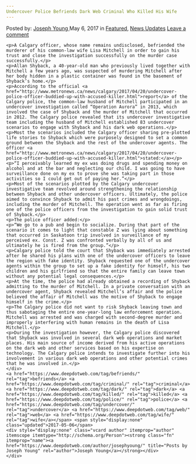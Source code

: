 ```yaml
---
Undercover Police Befriends Dark Web Criminal Who Killed His Wife
---
```

<article class="post-listing post-19661 post type-post status-publish format-standard has-post-thumbnail hentry  tag-befriends tag-criminal tag-dark tag-killed tag-police tag-undercover tag-web tag-wife">
    <div class="post-inner">
        <span>Posted by: <a href="https://www.deepdotweb.com/author/josephyoung/" title="">Joseph Young </a></span>
    <span>May 6, 2017</span>
    <span>in <a href="https://www.deepdotweb.com/category/deepdot-news/" rel="category tag">Featured</a>, <a href="https://www.deepdotweb.com/category/news-updates/" rel="category tag">News Updates</a></span>
    <span><a href="https://www.deepdotweb.com/2017/05/06/undercover-police-befriends-dark-web-criminal-killed-wife/#respond">Leave a comment</a></span>
    </p>
    <div class="clear"></div>
    
    <p>A Calgary officer, whose name remains undisclosed, befriended the murderer of his common-law wife Lisa Mitchell in order to gain his trust and close the investigation successfully on the murder case successfully.</p>
    <p>Allan Shyback, a 40-year-old man who previously lived together with Mitchell a few years ago, was suspected of murdering Mitchell after her body hidden in a plastic container was found in the basement of Shyback’s home.</p>
    <p>According to the official <a href="http://www.metronews.ca/news/calgary/2017/04/20/undercover-police-officer-buddied-up-with-accused-killer.html">report</a> of the Calgary police, the common-law husband of Mitchell participated in an undercover investigation called “Operation Aurora” in 2013, which involved the case of Shyback and the murder of Mitchell that occurred in 2012. The Calgary police revealed that its undercover investigative team including the husband of Mitchell established 83 undercover scenarios to engage with Shyback and his dark web operations.</p>
    <p>Most the scenarios included the Calgary officer sharing pre-plotted life stories to Shyback which were purposely designed to set a common ground between the Shyback and the rest of the undercover agents. The officer <a href="http://www.metronews.ca/news/calgary/2017/04/20/undercover-police-officer-buddied-up-with-accused-killer.html">stated:</a></p>
    <p>“I perceivably learned my ex was doing drugs and spending money on alcohol and at the bar and neglecting our child. I was going to have surveillance done on my ex to prove she was taking part in those activities so I could get out of paying her.”</p>
    <p>Most of the scenarios plotted by the Calgary undercover investigative team revolved around strengthening the relationship between Shyback and other undercover officers. Ultimately, the police aimed to convince Shyback to admit his past crimes and wrongdoings, including the murder of Mitchell. The operation went as far as firing one of the police officers from the investigation to gain solid trust of Shyback.</p>
    <p>The police officer added:</p>
    <p>“We go to a pub and begin to socialize. During that part of the scenario it comes to light that constable Z was lying about something that occurred in Saskatoon trip involved in surveillance of my perceived ex. Const. Z was confronted verbally by all of us and ultimately he is fired from the group.”</p>
    <p>Calgary police told the court that Shyback was immediately arrested after he shared his plans with one of the undercover officers to leave the region with fake identity. Shyback requested one of the undercover agents within the group to set up a fake identity for himself, his two children and his girlfriend so that the entire family can leave town without any potential legal consequences.</p>
    <p>At the time, the police had already obtained a recording of Shyback admitting to the murder of Mitchell. In a private conversation with an undercover agent, Shyback revealed Mitchell’s affair and the police believed the affair of Mitchell was the motive of Shyback to engage himself in the crime.</p>
    <p>The Calgary police did not want to risk Shyback leaving town and thus sabotaging the entire one-year-long law enforcement operation. Mitchell was arrested and was charged with second-degree murder and improperly interfering with human remains in the death of Lisa Mitchell.</p>
    <p>During the investigation however, the Calgary police discovered that Shyback was involved in several dark web operations and market places. His main source of income derived from his active operations on the dark web and other services based on his expertise on technology. The Calgary police intends to investigate further into his involvement in various dark web operations and other potential crimes that he was involved in.</p>
    </div>
    <a href="https://www.deepdotweb.com/tag/befriends/" rel="tag">befriends</a> <a href="https://www.deepdotweb.com/tag/criminal/" rel="tag">criminal</a> <a href="https://www.deepdotweb.com/tag/dark/" rel="tag">dark</a> <a href="https://www.deepdotweb.com/tag/killed/" rel="tag">killed</a> <a href="https://www.deepdotweb.com/tag/police/" rel="tag">police</a> <a href="https://www.deepdotweb.com/tag/undercover/" rel="tag">undercover</a> <a href="https://www.deepdotweb.com/tag/web/" rel="tag">web</a> <a href="https://www.deepdotweb.com/tag/wife/" rel="tag">wife</a></span> <span style="display:none" class="updated">2017-05-06</span>
    <div style="display:none" class="vcard author" itemprop="author" itemscope itemtype="http://schema.org/Person"><strong class="fn" itemprop="name"><a href="https://www.deepdotweb.com/author/josephyoung/" title="Posts by Joseph Young" rel="author">Joseph Young</a></strong></div>
    </div>
</article>

